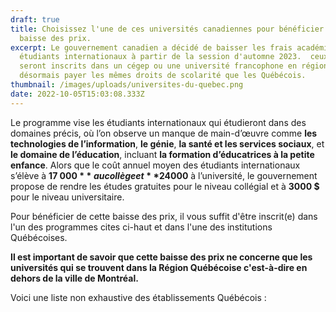 ```yaml
---
draft: true
title: Choisissez l'une de ces universités canadiennes pour bénéficier de la
  baisse des prix.
excerpt: Le gouvernement canadien a décidé de baisser les frais académiques des
  étudiants internationaux à partir de la session d'automne 2023.  ceux qui
  seront inscrits dans un cégep ou une université francophone en région vont
  désormais payer les mêmes droits de scolarité que les Québécois.
thumbnail: /images/uploads/universites-du-quebec.png
date: 2022-10-05T15:03:08.333Z
---
```

Le programme vise les étudiants internationaux qui étudieront dans des domaines précis, où l’on observe un manque de main-d’œuvre comme **les technologies de l’information**, **le génie**, **la santé et les services sociaux**, et **le domaine de l’éducation**, incluant **la formation d’éducatrices à la petite enfance**. Alors que le coût annuel moyen des étudiants internationaux s’élève à **17 000 $** au collège et **24 000 $** à l’université, le gouvernement propose de rendre les études gratuites pour le niveau collégial et à **3000 $** pour le niveau universitaire.

Pour bénéficier de cette baisse des prix, il vous suffit d'être inscrit(e) dans l'un des programmes cites ci-haut et dans l'une des institutions Québécoises.

**Il est important de savoir que cette baisse des prix ne concerne que les universités qui se trouvent dans la Région Québécoise c'est-à-dire en dehors de la ville de Montréal.** 

Voici une liste non exhaustive des établissements Québécois :